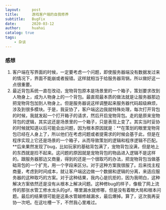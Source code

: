 ```yaml
---
layout:     post
title:      游戏客户端的自我修养
subtitle:   BugFix
date:       2020-03-12
author:     huahai
catalog: true
tags:
    - 杂谈
---
```




### 感想

1. 客户端在写界面的时候，一定要考虑一个问题，即使服务器端没有数据发过来的情况下，界面不能崩或者报错。这样就相当于给服务器背锅，所以做好这一点很重要。
2. 最近背包系统一直在改动，宠物背包原本是场景里的一个箱子，策划要求改到人物身上，成为人物身上的一个背包。最直观最本质的做法就是让服务器那边把宠物背包加到人物身上。但是服务器说这样调整起来服务器代码超级麻烦，涉及到很多模块。于是，我妥协了，客户端这边我就特殊处理，每次打开背包的时候，我就发起一个打开箱子的请求，然后开启宠物背包。走的是原来宠物背包的逻辑，其实这还是场景里的一个箱子，只是表现上变了。其实当时妥协的时候就知道以后可能会出问题，因为根本原因就是：**在策划的眼里宠物背包已经在人身上了，所以他们在考虑问题或者提需求的时候会基于此，但是在程序实现上它还是场景的一个箱子，从而导致策划的逻辑和程序逻辑不匹配。**后来果然发现了bug，比如玩家的基础背包满了，宠物背包没满，但是地上的东西就是捡不起来。这问题的原因就是宠物背包的物品进入逻辑不是这样的。跟服务器那边又商量，得到的还是一个很取巧的办法，把宠物背包当做基础背包的一个扩充，用一个字段来区分。对于这种方案我很服了。后来找主程商量，考虑到时间成本，就让客户端这边做一个数据和逻辑的分离，来适应服务器的这种取巧的方案。对于这种结果，我内心是抗拒的，因为我明白，这种解决方案依然还是没有从根本上解决问题。这种修bug的样子，像极了网上流传的那张水管工修水龙头的gif，哪里漏水就修哪，但是没有着眼大局和根本问题。最后的结果很可能是这条水管越修越漏水，最后爆掉。算了，这次我再妥协一次吧。在这吐槽一下，不然我心里难过。

